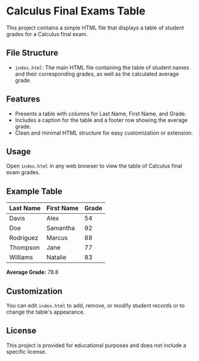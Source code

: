 # Calculus Final Exams Table

This project contains a simple HTML file that displays a table of student grades for a Calculus final exam.

## File Structure
- `index.html`: The main HTML file containing the table of student names and their corresponding grades, as well as the calculated average grade.

## Features
- Presents a table with columns for Last Name, First Name, and Grade.
- Includes a caption for the table and a footer row showing the average grade.
- Clean and minimal HTML structure for easy customization or extension.

## Usage
Open `index.html` in any web browser to view the table of Calculus final exam grades.

## Example Table
| Last Name  | First Name | Grade |
|------------|------------|-------|
| Davis      | Alex       | 54    |
| Doe        | Samantha   | 92    |
| Rodriguez  | Marcus     | 88    |
| Thompson   | Jane       | 77    |
| Williams   | Natalie    | 83    |

**Average Grade:** 78.8

## Customization
You can edit `index.html` to add, remove, or modify student records or to change the table's appearance.

## License
This project is provided for educational purposes and does not include a specific license.
